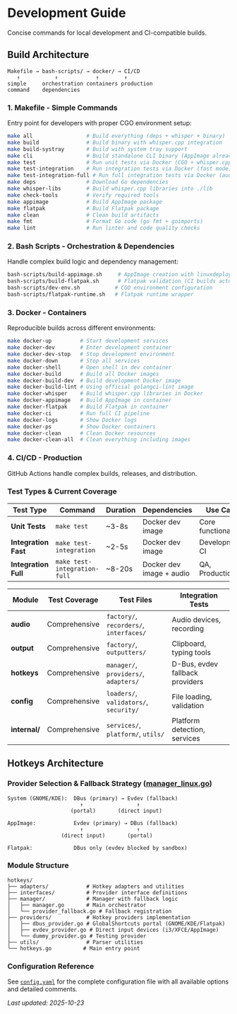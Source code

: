 # Development Guide

Concise commands for local development and CI-compatible builds.

## Build Architecture

```
Makefile → bash-scripts/ → docker/ → CI/CD
   ↑           ↑            ↑        ↑
simple     orchestration containers production
command    dependencies
```

### 1. Makefile - Simple Commands
Entry point for developers with proper CGO environment setup:
```bash
make all                 # Build everything (deps + whisper + binary)
make build               # Build binary with whisper.cpp integration
make build-systray       # Build with system tray support
make cli                 # Build standalone CLI binary (AppImage already bundles it)
make test                # Run unit tests via Docker (CGO + whisper.cpp)
make test-integration    # Run integration tests via Docker (fast mode)
make test-integration-full # Run full integration tests via Docker (audio/CGO)
make deps                # Download Go dependencies
make whisper-libs        # Build whisper.cpp libraries into ./lib
make check-tools         # Verify required tools
make appimage            # Build AppImage package
make flatpak             # Build Flatpak package
make clean               # Clean build artifacts
make fmt                 # Format Go code (go fmt + goimports)
make lint                # Run linter and code quality checks
```

### 2. Bash Scripts - Orchestration & Dependencies  
Handle complex build logic and dependency management:
```bash
bash-scripts/build-appimage.sh     # AppImage creation with linuxdeploy fallbacks
bash-scripts/build-flatpak.sh      # Flatpak validation (CI builds actual package)
bash-scripts/dev-env.sh           # CGO environment configuration
bash-scripts/flatpak-runtime.sh   # Flatpak runtime wrapper
```

### 3. Docker - Containers
Reproducible builds across different environments:
```bash
make docker-up         # Start development services
make docker-dev        # Enter development container
make docker-dev-stop   # Stop development environment
make docker-down       # Stop all services
make docker-shell      # Open shell in dev container
make docker-build      # Build all Docker images
make docker-build-dev  # Build development Docker image
make docker-build-lint # Using official golangci-lint image
make docker-whisper    # Build whisper.cpp libraries in Docker
make docker-appimage   # Build AppImage in container
make docker-flatpak    # Build Flatpak in container
make docker-ci         # Run full CI pipeline
make docker-logs       # Show Docker logs
make docker-ps         # Show Docker containers
make docker-clean      # Clean Docker resources
make docker-clean-all  # Clean everything including images
```

### 4. CI/CD - Production
GitHub Actions handle complex builds, releases, and distribution.

### Test Types & Current Coverage 

| Test Type | Command | Duration | Dependencies | Use Case |
|-----------|---------|----------|--------------|----------|
| **Unit Tests** | `make test` | ~3-8s | Docker dev image | Core functionality |
| **Integration Fast** | `make test-integration` | ~2-5s | Docker dev image | Development, CI |
| **Integration Full** | `make test-integration-full` | ~8-20s | Docker dev image + audio | QA, Production |


| Module | Test Coverage | Test Files | Integration Tests |
|--------|---------------|------------|-------------------|
| **audio** | Comprehensive | `factory/`, `recorders/`, `interfaces/` | Audio devices, recording |
| **output** | Comprehensive | `factory/`, `outputters/` | Clipboard, typing tools |
| **hotkeys** | Comprehensive | `manager/`, `providers/`, `adapters/` | D-Bus, evdev fallback providers |
| **config** | Comprehensive | `loaders/`, `validators/`, `security/` | File loading, validation |
| **internal/** | Comprehensive | `services/`, `platform/`, `utils/` | Platform detection, services |

## Hotkeys Architecture

### Provider Selection & Fallback Strategy ([manager_linux.go](../hotkeys/manager/manager_linux.go))
```
System (GNOME/KDE):  DBus (primary) → Evdev (fallback)
                       ↑                 ↑
                    (portal)       (direct input)

AppImage:            Evdev (primary) → DBus (fallback)
                       ↑                 ↑
                 (direct input)       (portal)

Flatpak:             DBus only (evdev blocked by sandbox)
```

### Module Structure
```
hotkeys/
├── adapters/            # Hotkey adapters and utilities
├── interfaces/          # Provider interface definitions  
├── manager/             # Manager with fallback logic
│   ├── manager.go       # Main orchestrator
│   └── provider_fallback.go # Fallback registration
├── providers/           # Hotkey providers implementation
│   ├── dbus_provider.go # GlobalShortcuts portal (GNOME/KDE/Flatpak)
│   ├── evdev_provider.go # Direct input devices (i3/XFCE/AppImage)
│   └── dummy_provider.go # Testing provider
├── utils/               # Parser utilities
└── hotkeys.go          # Main entry point
```

### Configuration Reference

See [`config.yaml`](../config.yaml) for the complete configuration file with all available options and detailed comments.

*Last updated: 2025-10-23*

